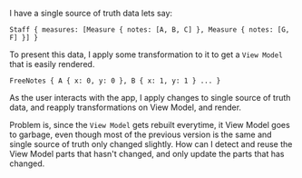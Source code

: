 I have a single source of truth data lets say:

```
Staff { measures: [Measure { notes: [A, B, C] }, Measure { notes: [G, F] }] }
```

To present this data, I apply some transformation to it to get a `View Model` that is easily rendered.

```
FreeNotes { A { x: 0, y: 0 }, B { x: 1, y: 1 } ... }
```

As the user interacts with the app, I apply changes to single source of truth data, and reapply transformations on View Model, and render.

Problem is, since the `View Model` gets rebuilt everytime, it View Model goes to garbage, even though most of the previous version is the same and single source of truth only changed slightly. How can I detect and reuse the View Model parts that hasn't changed, and only update the parts that has changed. 

